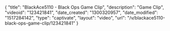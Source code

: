 {
    "title": "BlackAce5110 - Black Ops Game Clip",
    "description": "Game Clip",
    "videoid": "123421841",
    "date_created": "1300320957",
    "date_modified": "1517284142",
    "type": "captivate",
    "layout": "video",
    "url": "\/v\/blackace5110-black-ops-game-clip\/123421841"
}